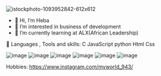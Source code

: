![istockphoto-1093952842-612x612](https://user-images.githubusercontent.com/97067717/207966136-8b15e456-6bf9-4fdf-a73f-f1bf828ff547.jpg)



- 👋 Hi, I’m Heba
- 👩‍ I’m interested in business of development
- 🌱 I’m currently learning at ALX(African Leadership)


🚀 Languages , Tools and skills:
C  JavaScript   python Html Css 



![image](https://user-images.githubusercontent.com/97067717/207966992-c7e8f5b7-2750-470c-8bb5-9010872c6999.png)
![image](https://user-images.githubusercontent.com/97067717/207967023-77075a7d-9f73-482b-92f7-c84685f1dd1f.png)
![image](https://user-images.githubusercontent.com/97067717/207967052-60dde228-9b68-4d28-b06e-6b9c94bd9d7b.png)
![image](https://user-images.githubusercontent.com/97067717/207967074-bcaa77b0-3ced-46b8-8b0f-ede882e66790.png)
![image](https://user-images.githubusercontent.com/97067717/207967093-ba6e693c-8eed-4835-8c8a-096796748d30.png)
![image](https://user-images.githubusercontent.com/97067717/207967212-bf04187c-ba8c-4b56-bd3d-f8a610c4a548.png)





Hobbies:
https://www.instagram.com/myworld_943/
